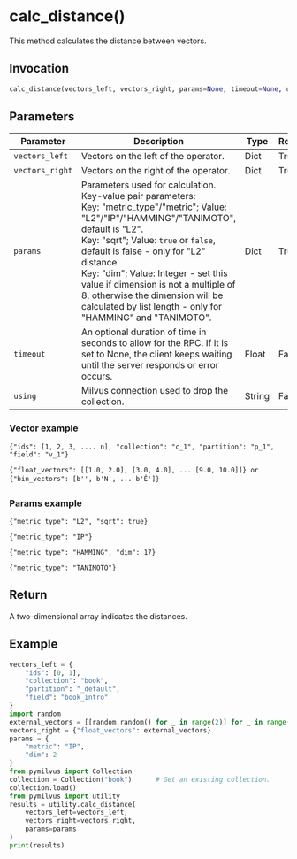 # calc_distance()

This method calculates the distance between vectors.

## Invocation

```python
calc_distance(vectors_left, vectors_right, params=None, timeout=None, using='default')
```

## Parameters

| Parameter         | Description                                                  | Type                            | Required |
| ----------------- | ------------------------------------------------------------ | ------------------------------- | -------- |
| `vectors_left`    | Vectors on the left of the operator.                          | Dict                            | True     |
| `vectors_right`   | Vectors on the right of the operator.                         | Dict                            | True     |
| `params`          | Parameters used for calculation. </br>Key-value pair parameters: </br>Key: "metric_type"/"metric"; Value: "L2"/"IP"/"HAMMING"/"TANIMOTO", default is "L2". </br>Key: "sqrt"; Value: `true` or `false`, default is false - only for "L2" distance. </br>Key: "dim"; Value: Integer - set this value if dimension is not a multiple of 8, otherwise the dimension will be calculated by list length - only for "HAMMING" and "TANIMOTO".                                                                        | Dict                            | True     |
| `timeout`         | An optional duration of time in seconds to allow for the RPC. If it is set to None, the client keeps waiting until the server responds or error occurs.                                               | Float                           | False    |
| `using`           | Milvus connection used to drop the collection.                | String                          | False    |

### Vector example

```
{"ids": [1, 2, 3, .... n], "collection": "c_1", "partition": "p_1", "field": "v_1"}
```

```
{"float_vectors": [[1.0, 2.0], [3.0, 4.0], ... [9.0, 10.0]]} or {"bin_vectors": [b'', b'N', ... b'Ê']}
```

### Params example

```
{"metric_type": "L2", "sqrt": true}
```

```
{"metric_type": "IP"}
```

```
{"metric_type": "HAMMING", "dim": 17}
```

```
{"metric_type": "TANIMOTO"}
```

## Return

A two-dimensional array indicates the distances.

## Example

```python
vectors_left = {
    "ids": [0, 1], 
    "collection": "book", 
    "partition": "_default", 
    "field": "book_intro"
}
import random
external_vectors = [[random.random() for _ in range(2)] for _ in range(4)]
vectors_right = {"float_vectors": external_vectors}
params = {
    "metric": "IP", 
    "dim": 2
}
from pymilvus import Collection
collection = Collection("book")      # Get an existing collection.
collection.load()
from pymilvus import utility
results = utility.calc_distance(
    vectors_left=vectors_left, 
    vectors_right=vectors_right, 
    params=params
)
print(results)
```
